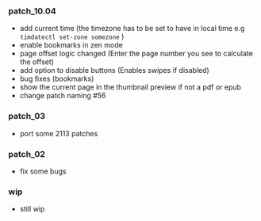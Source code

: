 ### patch_10.04
- add current time (the timezone has to be set to have in local time e.g `timdatectl set-zone somezone` )
- enable bookmarks in zen mode
- page offset logic changed (Enter the page number you see to calculate the offset)
- add option to disable buttons (Enables swipes if disabled)
- bug fixes (bookmarks)
- show the current page in the thumbnail preview if not a pdf or epub
- change patch naming  #56

### patch_03
- port some 2113 patches
### patch_02
- fix some bugs

### wip
- still wip
